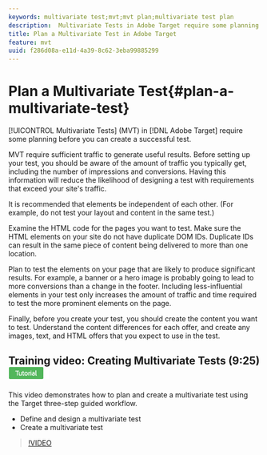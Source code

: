 ```yaml
---
keywords: multivariate test;mvt;mvt plan;multivariate test plan
description:  Multivariate Tests in Adobe Target require some planning before you can create a successful test.
title: Plan a Multivariate Test in Adobe Target
feature: mvt
uuid: f286d08a-e11d-4a39-8c62-3eba99885299
---
```


# Plan a Multivariate Test{#plan-a-multivariate-test}

 [!UICONTROL Multivariate Tests] (MVT) in [!DNL Adobe Target] require some planning before you can create a successful test.

MVT require sufficient traffic to generate useful results. Before setting up your test, you should be aware of the amount of traffic you typically get, including the number of impressions and conversions. Having this information will reduce the likelihood of designing a test with requirements that exceed your site's traffic.

It is recommended that elements be independent of each other. (For example, do not test your layout and content in the same test.)

Examine the HTML code for the pages you want to test. Make sure the HTML elements on your site do not have duplicate DOM IDs. Duplicate IDs can result in the same piece of content being delivered to more than one location.

Plan to test the elements on your page that are likely to produce significant results. For example, a banner or a hero image is probably going to lead to more conversions than a change in the footer. Including less-influential elements in your test only increases the amount of traffic and time required to test the more prominent elements on the page.

Finally, before you create your test, you should create the content you want to test. Understand the content differences for each offer, and create any images, text, and HTML offers that you expect to use in the test. 

## Training video: Creating Multivariate Tests (9:25) ![Tutorial badge](/help/assets/tutorial.png)

This video demonstrates how to plan and create a multivariate test using the Target three-step guided workflow.

* Define and design a multivariate test 
* Create a multivariate test

>[!VIDEO](https://video.tv.adobe.com/v/17395)
